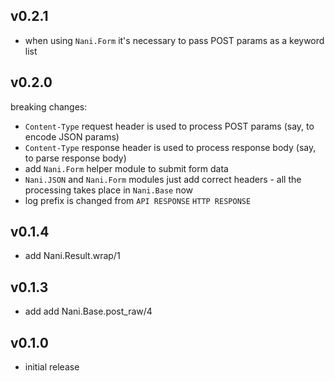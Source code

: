 ## v0.2.1

- when using `Nani.Form` it's necessary to pass POST params as a
  keyword list

## v0.2.0

breaking changes:

- `Content-Type` request header is used to process POST params
  (say, to encode JSON params)
- `Content-Type` response header is used to process response body
  (say, to parse response body)
- add `Nani.Form` helper module to submit form data
- `Nani.JSON` and `Nani.Form` modules just add correct headers -
  all the processing takes place in `Nani.Base` now
- log prefix is changed from `API RESPONSE` `HTTP RESPONSE`

## v0.1.4

- add Nani.Result.wrap/1

## v0.1.3

- add add Nani.Base.post_raw/4

## v0.1.0

- initial release
